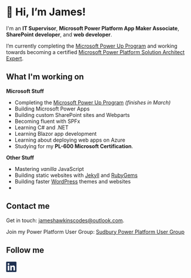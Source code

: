# 👋 Hi, I’m James!
I'm an **IT Supervisor**, **Microsoft Power Platform App Maker Associate**, **SharePoint developer**, and **web developer**. 

I’m currently completing the [Microsoft Power Up Program](https://powerup.microsoft.com/) and working towards becoming a certified [Microsoft Power Platform Solution Architect Expert](https://learn.microsoft.com/en-us/credentials/certifications/power-platform-solution-architect-expert/). 

## What I'm working on

**Microsoft Stuff**
- Completing the [Microsoft Power Up Program](https://powerup.microsoft.com/) *(finishes in March)*
- Building Microsoft Power Apps
- Building custom SharePoint sites and Webparts
- Becoming fluent with SPFx
- Learning C# and .NET
- Learning Blazor app development
- Learning about deploying web apps on Azure
- Studying for my **PL-600 Microsoft Certification**.

 **Other Stuff**
-  Mastering *vanilla* JavaScript
-  Building static websites with [Jekyll](https://jekyllrb.com/) and [RubyGems](https://rubygems.org/)
-  Building faster [WordPress](https://wordpress.org) themes and websites
-  

## Contact me

Get in touch: jameshawkinscodes@outlook.com.

Join my Power Platform User Group: [Sudbury Power Platform User Group](https://powerusers.microsoft.com/t5/Sudbury-Power-Platform-User/gh-p/SudburyPowerPlatformUserGroup)

## Follow me

[![LinkedIn](/assets/linkedin.svg)](https://www.linkedin.com/in/james-hawkins)

<!---
jhawksno/jhawksno is a ✨ special ✨ repository because its `README.md` (this file) appears on your GitHub profile.
You can click the Preview link to take a look at your changes.
--->
